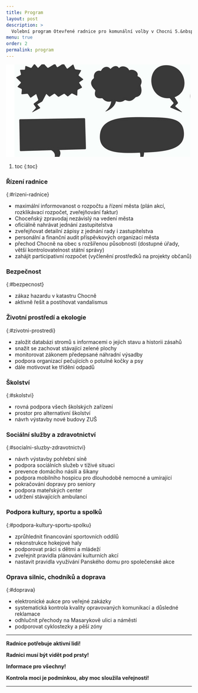 ```yaml
---
title: Program
layout: post
description: >
  Volební program Otevřené radnice pro komunální volby v Chocni 5.&nbsp;a&nbsp;6.&nbsp;října&nbsp;2018
menu: true
order: 2
permalink: program
---
```


![](/assets/img/agenda.jpg)

1. toc
{:toc}

### Řízení radnice
{:#rizeni-radnice}

 - maximální informovanost o rozpočtu a řízení města (plán akcí, rozklikávací rozpočet, zveřejňování faktur)
 - Choceňský zpravodaj nezávislý na vedení města
 - oficiálně nahrávat jednání zastupitelstva
 - zveřejňovat detailní zápisy z jednání rady i zastupitelstva
 - personální a finanční audit příspěvkových organizací města
 - přechod Chocně na obec s rozšířenou působností (dostupné úřady, větší kontrolovatelnost státní správy)
 - zahájit participativní rozpočet (vyčlenění prostředků na projekty občanů)

### Bezpečnost
{:#bezpecnost}
 - zákaz hazardu v katastru Chocně
 - aktivně řešit a postihovat vandalismus

### Životní prostředí a ekologie
{:#zivotni-prostredi}
 - založit databázi stromů s informacemi o jejich stavu a historii zásahů
 - snažit se zachovat stávající zelené plochy
 - monitorovat zákonem předepsané náhradní výsadby
 - podpora organizací pečujících o potulné kočky a psy
 - dále motivovat ke třídění odpadů

### Školství
{:#skolstvi}
 - rovná podpora všech školských zařízení
 - prostor pro alternativní školství
 - návrh výstavby nové budovy ZUŠ

### Sociální služby a zdravotnictví
{:#socialni-sluzby-zdravotnictvi}
 - návrh výstavby pohřební síně
 - podpora sociálních služeb v tíživé situaci
 - prevence domácího násilí a šikany
 - podpora mobilního hospicu pro dlouhodobě nemocné a umírající
 - pokračování dopravy pro seniory
 - podpora mateřských center
 - udržení stávajících ambulancí

### Podpora kultury, sportu a spolků
{:#podpora-kultury-sportu-spolku}
 - zprůhlednit financování sportovních oddílů
 - rekonstrukce hokejové haly
 - podporovat práci s dětmi a mládeží
 - zveřejnit pravidla plánování kulturních akcí
 - nastavit pravidla využívání Panského domu pro společenské akce

### Oprava silnic, chodníků a doprava
{:#doprava}
 - elektronické aukce pro veřejné zakázky
 - systematická kontrola kvality opravovaných komunikací a důsledné reklamace
 - odhlučnit přechody na Masarykově ulici a náměstí
 - podporovat cyklostezky a pěší zóny

---

__Radnice potřebuje aktivní lidi!__

__Radnici musí být vidět pod prsty!__

__Informace pro všechny!__

__Kontrola moci je podmínkou, aby moc sloužila veřejnosti!__

---
